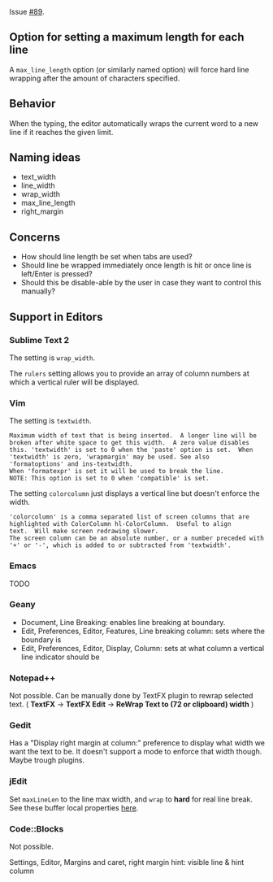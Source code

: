 Issue [#89](https://github.com/editorconfig/editorconfig/issues/89).

## Option for setting a maximum length for each line

A `max_line_length` option (or similarly named option) will force hard line wrapping after the amount of characters specified.

## Behavior

When the typing, the editor automatically wraps the current word to a new line if it reaches the given limit.

## Naming ideas

- text_width
- line_width
- wrap_width
- max_line_length
- right_margin

## Concerns

- How should line length be set when tabs are used?
- Should line be wrapped immediately once length is hit or once line is left/Enter is pressed?
- Should this be disable-able by the user in case they want to control this manually?


## Support in Editors

### Sublime Text 2

The setting is `wrap_width`.

The `rulers` setting allows you to provide an array of column numbers at which a vertical ruler will be displayed.

### Vim

The setting is `textwidth`.

```
Maximum width of text that is being inserted.  A longer line will be
broken after white space to get this width.  A zero value disables
this. 'textwidth' is set to 0 when the 'paste' option is set.  When
'textwidth' is zero, 'wrapmargin' may be used. See also
'formatoptions' and ins-textwidth.
When 'formatexpr' is set it will be used to break the line.
NOTE: This option is set to 0 when 'compatible' is set.
```

The setting `colorcolumn` just displays a vertical line but doesn't enforce the width.

```
'colorcolumn' is a comma separated list of screen columns that are
highlighted with ColorColumn hl-ColorColumn.  Useful to align
text.  Will make screen redrawing slower.
The screen column can be an absolute number, or a number preceded with
'+' or '-', which is added to or subtracted from 'textwidth'.
```

### Emacs

TODO

### Geany

* Document, Line Breaking: enables line breaking at boundary.
* Edit, Preferences, Editor, Features, Line breaking column: sets where the boundary is
* Edit, Preferences, Editor, Display, Column: sets at what column a vertical line indicator should be

### Notepad++

Not possible. Can be manually done by TextFX plugin to rewrap selected text. ( **TextFX** -> **TextFX Edit** -> **ReWrap Text to (72 or clipboard) width** )

### Gedit

Has a "Display right margin at column:" preference to display what width we want the text to be. It doesn't support a mode to enforce that width though. Maybe trough plugins.

### jEdit

Set `maxLineLen` to the line max width, and `wrap` to **hard** for real line break. See these buffer local properties [here](http://www.jedit.org/users-guide/buffer-local.html).

### Code::Blocks

Not possible.

Settings, Editor, Margins and caret, right margin hint: visible line & hint column